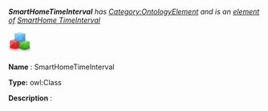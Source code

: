 ___SmartHomeTimeInterval__ 
 has
 [Category:OntologyElement](../../Category/OntologyElement "Category:OntologyElement") 
 and is an
 [element of](../../Property/ElementOf "Property:ElementOf") 
[SmartHome TimeInterval](../../Submissions/SmartHome_TimeInterval "Submissions:SmartHome TimeInterval")_




  





[![Class](../public/images/thumb/2/27/Class.gif/45px-Class.gif)](../../Image/Class.gif "Class")


__Name__ 
 : SmartHomeTimeInterval
 



__Type:__ 
 owl:Class
 



__Description__ 
 :